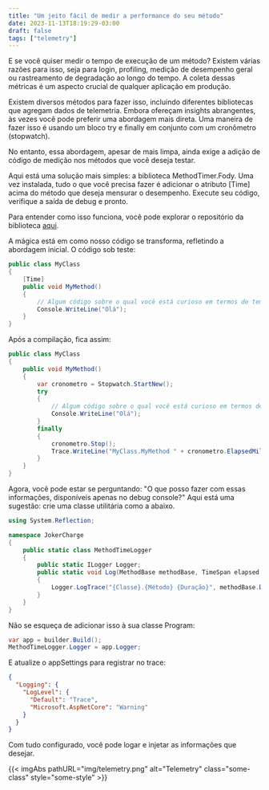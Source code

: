 ```yaml
---
title: "Um jeito fácil de medir a performance do seu método"
date: 2023-11-13T18:19:29-03:00
draft: false
tags: ["telemetry"]
---
```


E se você quiser medir o tempo de execução de um método? 
Existem várias razões para isso, seja para login, profiling, medição de desempenho geral ou rastreamento de degradação ao longo do tempo. A coleta dessas métricas é um aspecto crucial de qualquer aplicação em produção.

Existem diversos métodos para fazer isso, incluindo diferentes bibliotecas que agregam dados de telemetria. Embora ofereçam insights abrangentes, às vezes você pode preferir uma abordagem mais direta. Uma maneira de fazer isso é usando um bloco try e finally em conjunto com um cronômetro (stopwatch).

No entanto, essa abordagem, apesar de mais limpa, ainda exige a adição de código de medição nos métodos que você deseja testar.

Aqui está uma solução mais simples: a biblioteca MethodTimer.Fody. Uma vez instalada, tudo o que você precisa fazer é adicionar o atributo [Time] acima do método que deseja mensurar o desempenho. Execute seu código, verifique a saída de debug e pronto.

Para entender como isso funciona, você pode explorar o repositório da biblioteca [aqui](https://github.com/Fody/MethodTimer).

A mágica está em como nosso código se transforma, refletindo a abordagem inicial. O código sob teste:

```csharp
public class MyClass
{
    [Time]
    public void MyMethod()
    {
        // Algum código sobre o qual você está curioso em termos de tempo de execução
        Console.WriteLine("Olá");
    }
}
```

Após a compilação, fica assim:

```csharp
public class MyClass
{
    public void MyMethod()
    {
        var cronometro = Stopwatch.StartNew();
        try
        {
            // Algum código sobre o qual você está curioso em termos de tempo de execução
            Console.WriteLine("Olá");
        }
        finally
        {
            cronometro.Stop();
            Trace.WriteLine("MyClass.MyMethod " + cronometro.ElapsedMilliseconds + "ms");
        }
    }
}
```

Agora, você pode estar se perguntando: "O que posso fazer com essas informações, disponíveis apenas no debug console?" Aqui está uma sugestão: crie uma classe utilitária como a abaixo.

```csharp
using System.Reflection;

namespace JokerCharge
{
    public static class MethodTimeLogger
    {
        public static ILogger Logger;
        public static void Log(MethodBase methodBase, TimeSpan elapsed, string message)
        {
            Logger.LogTrace("{Classe}.{Método} {Duração}", methodBase.DeclaringType!.Name, methodBase.Name, elapsed);
        }
    }
}
```

Não se esqueça de adicionar isso à sua classe Program:

```csharp
var app = builder.Build();
MethodTimeLogger.Logger = app.Logger;
```

E atualize o appSettings para registrar no trace:

```json
{
  "Logging": {
    "LogLevel": {
      "Default": "Trace",
      "Microsoft.AspNetCore": "Warning"
    }
  }
}
```

Com tudo configurado, você pode logar e injetar as informações que desejar.


{{< imgAbs 
pathURL="img/telemetry.png" 
alt="Telemetry" 
class="some-class" 
style="some-style" >}}


